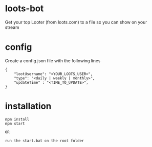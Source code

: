 # loots-bot
Get your top Looter (from loots.com) to a file so you can show on your stream

# config
Create a config.json file with the following lines
```
{ 
    "lootUsername": "<YOUR_LOOTS_USER>",
    "type": "<daily | weekly | monthly>",
    "updateTime" : "<TIME_TO_UPDATE>",
}
```

# installation
```
npm install
npm start

OR

run the start.bat on the root folder
```
